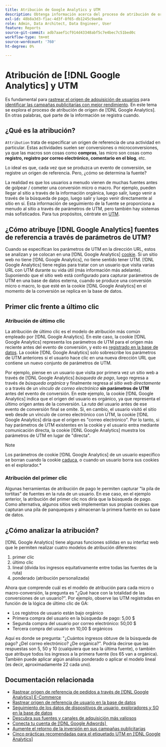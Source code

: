 ```yaml
---
title: Atribución de Google Analytics y UTM
description: Obtenga información acerca del proceso de atribución de origen de Google Analytics.
exl-id: 48b8a3d3-f1ac-4d3f-8f65-db1245c9ae0a
role: Admin, Data Architect, Data Engineer, User
feature: Reports
source-git-commit: adb7aaef1cf914d43348abf5c7e4bec7c51bed0c
workflow-type: tm+mt
source-wordcount: '760'
ht-degree: 0%

---
```


# Atribución de [!DNL Google Analytics] y UTM

Es fundamental para [rastrear el origen de adquisición de usuarios](../../data-analyst/analysis/google-track-user-acq.md) para [identificar las campañas publicitarias con mejor rendimiento](../../data-analyst/analysis/most-value-source-channel.md). En este tema se explora el proceso de atribución de origen de [!DNL Google Analytics]. En otras palabras, qué parte de la información se registra cuando.

## ¿Qué es la atribución?

`Attribution` trata de especificar un origen de referencia de una actividad en particular. Estas actividades suelen ser conversiones o microconversiones, ya que las macros son cosas como **compras**, las micro son cosas como **registro, registro por correo electrónico, comentario en el blog**, etc.

Lo ideal es que, cada vez que se produzca un evento de conversión, se registre un origen de referencia. Pero, ¿cómo se determina la fuente?

La realidad es que los usuarios a menudo vienen de muchas fuentes antes de golpear / cometer una conversión micro o macro. Por ejemplo, pueden llegar al sitio a través de la información orgánica, luego salir, luego venir a través de la búsqueda de pago, luego salir y luego venir directamente al sitio en sí. Esta información de seguimiento de la fuente se proporciona a menudo al sitio a través de parámetros de UTM, pero también hay sistemas más sofisticados. Para tus propósitos, céntrate en [UTM](https://support.google.com/analytics/answer/1033867?hl=en&ref_topic=1032998).

## ¿Cómo atribuye [!DNL Google Analytics] fuentes de referencia a través de parámetros de UTM?

Cuando se especifican los parámetros de UTM en la dirección URL, estos se analizan y se colocan en una [!DNL Google Analytics] [cookie](https://en.wikipedia.org/wiki/HTTP_cookie). Si un sitio web no tiene [!DNL Google Analytics], no tiene sentido tener UTM. [!DNL Google Analytics] tiene reglas para tratar con un usuario que visita varias URL con UTM durante su vida útil (más información más adelante). Suponiendo que el sitio web está configurado para capturar parámetros de UTM en una base de datos externa, cuando se produce una conversión micro o macro, lo que esté en la cookie [!DNL Google Analytics] en el momento de la conversión se replica en la base de datos.

## Primer clic frente a último clic

### Atribución de último clic

La atribución de último clic es el modelo de atribución más común empleado por [!DNL Google Analytics]. En este caso, la cookie [!DNL Google Analytics] representa los parámetros de UTM para el origen más reciente antes del evento de conversión, y esto es [registrado en la base de datos](../../data-analyst/analysis/google-track-user-acq.md). La cookie [!DNL Google Analytics] solo sobrescribe los parámetros de UTM anteriores si el usuario hace clic en una nueva dirección URL que contiene un nuevo conjunto de parámetros de UTM.

Por ejemplo, piense en un usuario que visita por primera vez un sitio web a través de [!DNL Google Analytics] *búsqueda de pago*, luego regresa a través de *búsqueda orgánica* y finalmente regresa al *sitio web directamente* o a través de un *vínculo de correo electrónico* **sin parámetros de UTM** antes del evento de conversión. En este ejemplo, la cookie [!DNL Google Analytics] indica que el origen del usuario es orgánico, ya que representa el último origen antes de la conversión. La *ruta* del usuario antes de ese evento de conversión final se omite. Si, en cambio, el usuario visitó el sitio web desde un vínculo de correo electrónico con UTM, la cookie [!DNL Google Analytics] diría que el origen es &quot;correo electrónico&quot;. Por lo tanto, si hay parámetros de UTM existentes en la cookie y el usuario entra mediante comunicación directa, la cookie [!DNL Google Analytics] muestra los parámetros de UTM en lugar de &quot;directa&quot;.

>[!NOTE]
>
>Los parámetros de cookie [!DNL Google Analytics] de un usuario específico se borran cuando la cookie [caduca](https://developers.google.com/analytics/devguides/collection/analyticsjs/cookie-usage), o cuando un usuario borra sus cookies en el explorador.*

### Atribución del primer clic

Algunas herramientas de atribución de pago le permiten capturar &quot;la pila de tortitas&quot; de fuentes en la ruta de un usuario. En ese caso, en el ejemplo anterior, la atribución del primer clic nos diría que la búsqueda de pago. Como alternativa, algunos sitios web implementan sus propias cookies que capturan una pila de panqueques y almacenan la primera fuente en su base de datos.

## ¿Cómo analizar la atribución?

[!DNL Google Analytics] tiene algunas funciones sólidas en su interfaz web que le permiten realizar cuatro modelos de atribución diferentes:

1. primer clic
1. último clic
1. lineal (divida los ingresos equitativamente entre todas las fuentes de la ruta)
1. ponderado (atribución personalizada)

Ahora que comprende cuál es el modelo de atribución para cada micro o macro-conversión, la pregunta es &quot;¿Qué hace con la totalidad de las conversiones de un usuario?&quot;.  Por ejemplo, observe las UTM registradas en función de la lógica de último clic de GA:

* Los registros de usuario están bajo orgánico
* Primera compra del usuario en la búsqueda de pago: 5,00 $
* Segunda compra del usuario por correo electrónico: 50,00 $
* Tercera compra del usuario en 10,00 $ orgánicos

Aquí es donde se pregunta: &quot;¿Cuántos ingresos obtuve de la búsqueda de pago? ¿Del correo electrónico?  ¿De orgánica?&quot;. Podría decirse que las respuestas son 5, 50 y 10 (cualquiera que sea la última fuente), o también que atribuye todos los ingresos a la primera fuente (los 65 van a orgánica). También puede aplicar algún análisis ponderado o aplicar el modelo lineal (es decir, aproximadamente 22 cada uno).

## Documentación relacionada

* [Rastrear origen de referencia de pedidos a través de  [!DNL Google Analytics] E-Commerce](../importing-data/integrations/google-ecommerce.md)
* [Rastrear origen de referencia de usuario en la base de datos](../analysis/google-track-user-acq.md)
* [Seguimiento de los datos de dispositivos de usuario, exploradores y SO en la base de datos](../analysis/google-track-user-acq.md)
* [Descubra sus fuentes y canales de adquisición más valiosos](../analysis/most-value-source-channel.md)
* [Conecta tu cuenta de  [!DNL Google Adwords] &#x200B;](../importing-data/integrations/google-adwords.md)
* [Aumente el retorno de la inversión en sus campañas publicitarias](../analysis/roi-ad-camp.md)
* [Cinco prácticas recomendadas para el etiquetado UTM en  [!DNL Google Analytics]](../../best-practices/utm-tagging-google.md)
